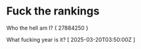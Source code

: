 # Fuck the rankings

Who the hell am I?
{ 27884250 }

What fucking year is it?
[ 2025-03-20T03:50:00Z ]
